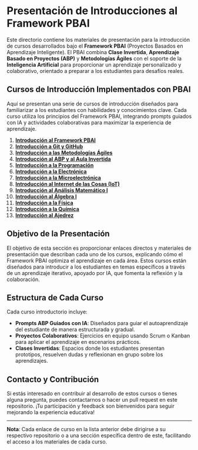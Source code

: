 # Presentación de Introducciones al Framework PBAI

Este directorio contiene los materiales de presentación para la introducción de cursos desarrollados bajo el **Framework PBAI** (Proyectos Basados en Aprendizaje Inteligente). El PBAI combina **Clase Invertida**, **Aprendizaje Basado en Proyectos (ABP)** y **Metodologías Ágiles** con el soporte de la **Inteligencia Artificial** para proporcionar un aprendizaje personalizado y colaborativo, orientado a preparar a los estudiantes para desafíos reales.

## Cursos de Introducción Implementados con PBAI

Aquí se presentan una serie de cursos de introducción diseñados para familiarizar a los estudiantes con habilidades y conocimientos clave. Cada curso utiliza los principios del Framework PBAI, integrando prompts guiados con IA y actividades colaborativas para maximizar la experiencia de aprendizaje.

1. **[Introducción al Framework PBAI](link_al_repositorio)**
2. **[Introducción a Git y GitHub](link_al_repositorio)**
3. **[Introducción a las Metodologías Ágiles](link_al_repositorio)**
4. **[Introducción al ABP y al Aula Invertida](link_al_repositorio)**
5. **[Introducción a la Programación](link_al_repositorio)**
6. **[Introducción a la Electrónica](link_al_repositorio)**
7. **[Introducción a la Microelectrónica](link_al_repositorio)**
8. **[Introducción al Internet de las Cosas (IoT)](link_al_repositorio)**
9. **[Introducción al Análisis Matemático I](link_al_repositorio)**
10. **[Introducción al Álgebra I](link_al_repositorio)**
11. **[Introducción a la Física](link_al_repositorio)**
12. **[Introducción a la Química](link_al_repositorio)**
13. **[Introducción al Ajedrez](link_al_repositorio)**

## Objetivo de la Presentación

El objetivo de esta sección es proporcionar enlaces directos y materiales de presentación que describan cada uno de los cursos, explicando cómo el Framework PBAI optimiza el aprendizaje en cada área. Estos cursos están diseñados para introducir a los estudiantes en temas específicos a través de un aprendizaje iterativo, apoyado por IA, que fomenta la reflexión y la colaboración.

## Estructura de Cada Curso

Cada curso introductorio incluye:
- **Prompts ABP Guiados con IA**: Diseñados para guiar el autoaprendizaje del estudiante de manera estructurada y gradual.
- **Proyectos Colaborativos**: Ejercicios en equipo usando Scrum o Kanban para aplicar el aprendizaje en escenarios prácticos.
- **Clases Invertidas**: Espacios donde los estudiantes presentan prototipos, resuelven dudas y reflexionan en grupo sobre los aprendizajes.

## Contacto y Contribución

Si estás interesado en contribuir al desarrollo de estos cursos o tienes alguna pregunta, puedes contactarnos o hacer un pull request en este repositorio. ¡Tu participación y feedback son bienvenidos para seguir mejorando la experiencia educativa!

---

**Nota**: Cada enlace de curso en la lista anterior debe dirigirse a su respectivo repositorio o a una sección específica dentro de este, facilitando el acceso a los materiales de cada curso.
